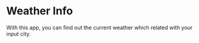 # Weather Info

With this app, you can find out the current weather which related with your input city.
